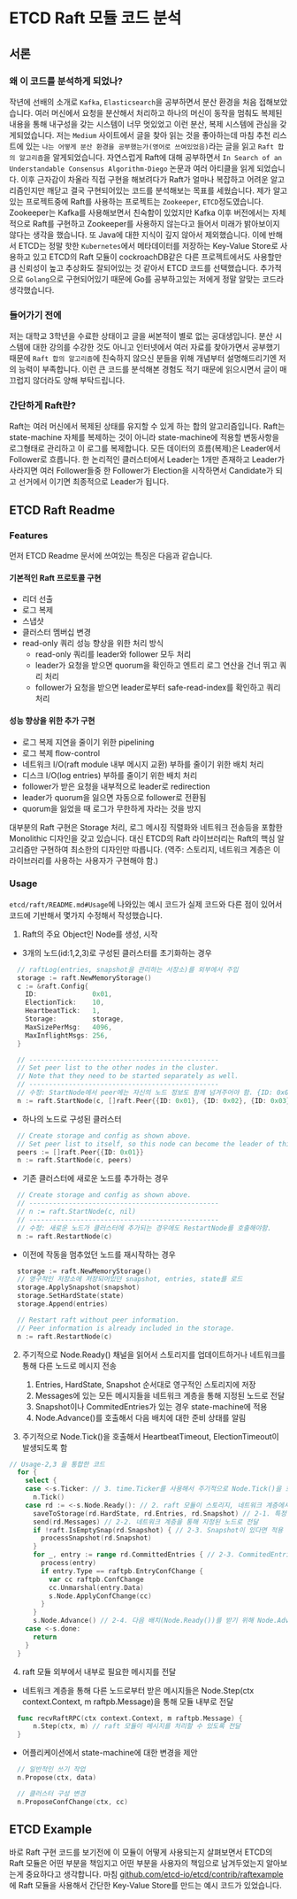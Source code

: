 # ETCD Raft 모듈 코드 분석
## 서론
### 왜 이 코드를 분석하게 되었나?
작년에 선배의 소개로 `Kafka`, `Elasticsearch`을 공부하면서 분산 환경을 처음 접해보았습니다. 여러 머신에서 요청을 분산해서 처리하고 하나의 머신이 동작을 멈춰도 복제된 내용을 통해 내구성을 갖는 시스템이 너무 멋있었고 이런 분산, 복제 시스템에 관심을 갖게되었습니다. 
저는 `Medium` 사이트에서 글을 찾아 읽는 것을 좋아하는데 마침 추천 리스트에 있는 `나는 어떻게 분산 환경을 공부했는가(영어로 쓰여있었음)`라는 글을 읽고 `Raft 합의 알고리즘`을 알게되었습니다. 자연스럽게 Raft에 대해 공부하면서 `In Search of an Understandable Consensus Algorithm-Diego` 논문과 여러 아티클을 읽게 되었습니다. 이후 근자감이 차올라 직접 구현을 해보려다가 Raft가 얼마나 복잡하고 어려운 알고리즘인지만 깨닫고 결국 구현되어있는 코드를 분석해보는 목표를 세웠습니다. 
제가 알고있는 프로젝트중에 Raft를 사용하는 프로젝트는 `Zookeeper`, `ETCD`정도였습니다. Zookeeper는 Kafka를 사용해보면서 친숙함이 있었지만 Kafka 이후 버전에서는 자체적으로 Raft를 구현하고 Zookeeper를 사용하지 않는다고 들어서 미래가 밝아보이지 않다는 생각을 했습니다. 또 Java에 대한 지식이 깊지 않아서 제외했습니다. 이에 반해서 ETCD는 정말 핫한 `Kubernetes`에서 메타데이터를 저장하는 Key-Value Store로 사용하고 있고 ETCD의 Raft 모듈이 cockroachDB같은 다른 프로젝트에서도 사용할만큼 신뢰성이 높고 추상화도 잘되어있는 것 같아서 ETCD 코드를 선택했습니다. 추가적으로 `Golang`으로 구현되어있기 때문에 Go를 공부하고있는 저에게 정말 알맞는 코드라 생각했습니다. 

### 들어가기 전에
저는 대학교 3학년을 수료한 상태이고 글을 써본적이 별로 없는 공대생입니다. 분산 시스템에 대한 강의를 수강한 것도 아니고 인터넷에서 여러 자료를 찾아가면서 공부했기 때문에 `Raft 합의 알고리즘`에 친숙하지 않으신 분들을 위해 개념부터 설명해드리기엔 저의 능력이 부족합니다. 이런 큰 코드를 분석해본 경험도 적기 때문에 읽으시면서 글이 매끄럽지 않더라도 양해 부탁드립니다.

### 간단하게 Raft란?
Raft는 여러 머신에서 복제된 상태를 유지할 수 있게 하는 합의 알고리즘입니다. Raft는 state-machine 자체를 복제하는 것이 아니라 state-machine에 적용할 변동사항을 로그형태로 관리하고 이 로그를 복제합니다. 모든 데이터의 흐름(복제)은 Leader에서 Follower로 흐릅니다. 한 논리적인 클러스터에서 Leader는 1개만 존재하고 Leader가 사라지면 여러 Follower들중 한 Follower가 Election을 시작하면서 Candidate가 되고 선거에서 이기면 최종적으로 Leader가 됩니다.

## ETCD Raft Readme

### Features
먼저 ETCD Readme 문서에 쓰여있는 특징은 다음과 같습니다.

#### 기본적인 Raft 프로토콜 구현
- 리더 선출
- 로그 복제
- 스냅샷
- 클러스터 멤버십 변경
- read-only 쿼리 성능 향상을 위한 처리 방식
    - read-only 쿼리를 leader와 follower 모두 처리
    - leader가 요청을 받으면 quorum을 확인하고 엔트리 로그 연산을 건너 뛰고 쿼리 처리
    - follower가 요청을 받으면 leader로부터 safe-read-index를 확인하고 쿼리 처리

#### 성능 향상을 위한 추가 구현
- 로그 복제 지연을 줄이기 위한 pipelining
- 로그 복제 flow-control
- 네트워크 I/O(raft module 내부 메시지 교환) 부하를 줄이기 위한 배치 처리
- 디스크 I/O(log entries) 부하를 줄이기 위한 배치 처리
- follower가 받은 요청을 내부적으로 leader로 redirection
- leader가 quorum을 잃으면 자동으로 follower로 전환됨
- quorum을 잃었을 때 로그가 무한하게 자라는 것을 방지

대부분의 Raft 구현은 Storage 처리, 로그 메시징 직렬화와 네트워크 전송등을 포함한 Monolithic 디자인을 갖고 있습니다. 대신 ETCD의 Raft 라이브러리는 Raft의 핵심 알고리즘만 구현하여 최소한의 디자인만 따릅니다. (역주: 스토리지, 네트워크 계층은 이 라이브러리를 사용하는 사용자가 구현해야 함.)


### Usage
`etcd/raft/README.md#Usage`에 나와있는 예시 코드가 실제 코드와 다른 점이 있어서 코드에 기반해서 몇가지 수정해서 작성했습니다.

1. Raft의 주요 Object인 Node를 생성, 시작
- 3개의 노드(id:1,2,3)로 구성된 클러스터를 초기화하는 경우
```go
  // raftLog(entries, snapshot을 관리하는 서장소)를 외부에서 주입 
  storage := raft.NewMemoryStorage()
  c := &raft.Config{
    ID:              0x01,
    ElectionTick:    10,
    HeartbeatTick:   1,
    Storage:         storage,
    MaxSizePerMsg:   4096,
    MaxInflightMsgs: 256,
  }

  // ------------------------------------------------
  // Set peer list to the other nodes in the cluster.
  // Note that they need to be started separately as well.
  // ------------------------------------------------
  // 수정: StartNode에서 peer에는 자신의 노드 정보도 함께 넘겨주어야 함. {ID: 0x01} 추가
  n := raft.StartNode(c, []raft.Peer{{ID: 0x01}, {ID: 0x02}, {ID: 0x03}})
```

- 하나의 노드로 구성된 클러스터
```go
  // Create storage and config as shown above.
  // Set peer list to itself, so this node can become the leader of this single-node cluster.
  peers := []raft.Peer{{ID: 0x01}}
  n := raft.StartNode(c, peers)
```

- 기존 클러스터에 새로운 노드를 추가하는 경우
```go
  // Create storage and config as shown above.
  // ------------------------------------------------
  // n := raft.StartNode(c, nil)
  // ------------------------------------------------
  // 수정: 새로운 노드가 클러스터에 추가되는 경우에도 RestartNode를 호출해야함.
  n := raft.RestartNode(c)
```

- 이전에 작동을 멈추었던 노드를 재시작하는 경우
```go
  storage := raft.NewMemoryStorage()
  // 영구적인 저장소에 저장되어있던 snapshot, entries, state를 로드
  storage.ApplySnapshot(snapshot)
  storage.SetHardState(state)
  storage.Append(entries)

  // Restart raft without peer information.
  // Peer information is already included in the storage.
  n := raft.RestartNode(c)
```

2. 주기적으로 Node.Ready() 채널을 읽어서 스토리지를 업데이트하거나 네트워크를 통해 다른 노드로 메시지 전송
    1. Entries, HardState, Snapshot 순서대로 영구적인 스토리지에 저장
    2. Messages에 있는 모든 메시지들을 네트워크 계층을 통해 지정된 노드로 전달 
    3. Snapshot이나 CommitedEntries가 있는 경우 state-machine에 적용
    4. Node.Advance()를 호출해서 다음 배치에 대한 준비 상태를 알림

3. 주기적으로 Node.Tick()을 호출해서 HeartbeatTimeout, ElectionTimeout이 발생되도록 함

```go
// Usage-2,3 을 통합한 코드
  for {
    select {
    case <-s.Ticker: // 3. time.Ticker를 사용해서 주기적으로 Node.Tick()을 호출
      n.Tick()
    case rd := <-s.Node.Ready(): // 2. raft 모듈이 스토리지, 네트워크 계층에서 처리할 것들을 배치형식으로 전달
      saveToStorage(rd.HardState, rd.Entries, rd.Snapshot) // 2-1. 특정한 정보를 영구적인 스토리지에 저장
      send(rd.Messages) // 2-2. 네트워크 계층을 통해 지정된 노드로 전달 
      if !raft.IsEmptySnap(rd.Snapshot) { // 2-3. Snapshot이 있다면 적용
        processSnapshot(rd.Snapshot)
      }
      for _, entry := range rd.CommittedEntries { // 2-3. CommitedEntries가 있다면 적용
        process(entry)
        if entry.Type == raftpb.EntryConfChange {
          var cc raftpb.ConfChange
          cc.Unmarshal(entry.Data)
          s.Node.ApplyConfChange(cc)
        }
      }
      s.Node.Advance() // 2-4. 다음 배치(Node.Ready())를 받기 위해 Node.Advance() 호출
    case <-s.done:
      return
    }
  }
```

4. raft 모듈 외부에서 내부로 필요한 메시지를 전달
- 네트워크 계층을 통해 다른 노드로부터 받은 메시지들은 Node.Step(ctx context.Context, m raftpb.Message)을 통해 모듈 내부로 전달
```go
  func recvRaftRPC(ctx context.Context, m raftpb.Message) {
      n.Step(ctx, m) // raft 모듈이 메시지를 처리할 수 있도록 전달
  }
```

- 어플리케이션에서 state-machine에 대한 변경을 제안
```go
  // 일반적인 쓰기 작업
  n.Propose(ctx, data)

  // 클러스터 구성 변경
  n.ProposeConfChange(ctx, cc)
```

## ETCD Example
바로 Raft 구현 코드를 보기전에 이 모듈이 어떻게 사용되는지 살펴보면서 ETCD의 Raft 모듈은 어떤 부분을 책임지고 어떤 부분을 사용자의 책임으로 남겨두었는지 알아보는게 중요하다고 생각합니다. 마침 [github.com/etcd-io/etcd/contrib/raftexample](https://github.com/etcd-io/etcd/tree/master/contrib/raftexample)에 Raft 모듈을 사용해서 간단한 Key-Value Store를 만드는 예시 코드가 있었습니다. 
